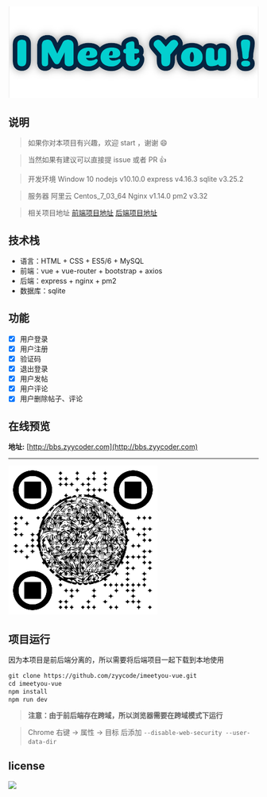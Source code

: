 ![](/imeetyou-logo.png)

## 说明
> 如果你对本项目有兴趣，欢迎 start ，谢谢 😄

> 当然如果有建议可以直接提 issue 或者 PR 👍

> 开发环境 Window 10 nodejs v10.10.0 express v4.16.3 sqlite v3.25.2

> 服务器 阿里云 Centos_7_03_64 Nginx v1.14.0 pm2 v3.32

> 相关项目地址 [前端项目地址](https://github.com/zyycode/imeetyou-vue) [后端项目地址](https://github.com/zyycode/imeetyou-node)

## 技术栈
- 语言：HTML + CSS + ES5/6 + MySQL
- 前端：vue + vue-router + bootstrap + axios
- 后端：express + nginx + pm2
- 数据库：sqlite

## 功能
- [x] 用户登录
- [x] 用户注册
- [x] 验证码
- [x] 退出登录
- [x] 用户发帖
- [x] 用户评论
- [x] 用户删除帖子、评论

## 在线预览
**地址:** [http://bbs.zyycoder.com](http://bbs.zyycoder.com)

----
![](/code.png)

## 项目运行
因为本项目是前后端分离的，所以需要将后端项目一起下载到本地使用

```
git clone https://github.com/zyycode/imeetyou-vue.git
cd imeetyou-vue
npm install
npm run dev
```
> **注意：由于前后端存在跨域，所以浏览器需要在跨域模式下运行**

> Chrome 右键 -> 属性 -> 目标 后添加 `--disable-web-security --user-data-dir`

## license
![](https://badgen.net/github/license/micromatch/micromatch)